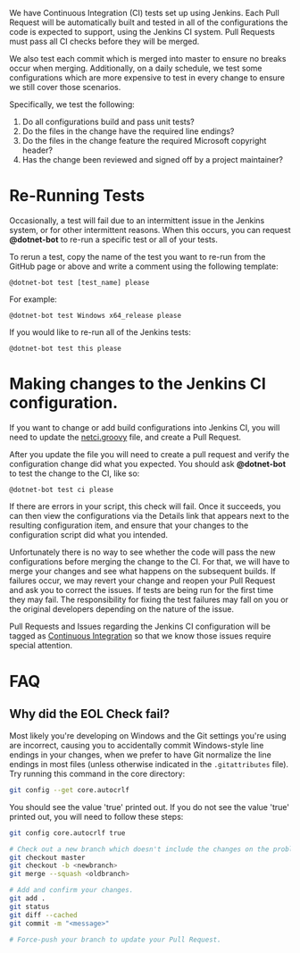 We have Continuous Integration (CI) tests set up using Jenkins. Each Pull Request will be automatically built and tested in all of the configurations the code is expected to support, using the Jenkins CI system. Pull Requests must pass all CI checks before they will be merged.

We also test each commit which is merged into master to ensure no breaks occur when merging. Additionally, on a daily schedule, we test some configurations which are more expensive to test in every change to ensure we still cover those scenarios.

Specifically, we test the following:

1. Do all configurations build and pass unit tests?
2. Do the files in the change have the required line endings?
3. Do the files in the change feature the required Microsoft copyright header?
4. Has the change been reviewed and signed off by a project maintainer?

# Re-Running Tests

Occasionally, a test will fail due to an intermittent issue in the Jenkins system, or for other intermittent reasons. When this occurs, you can request __@dotnet-bot__ to re-run a specific test or all of your tests.

To rerun a test, copy the name of the test you want to re-run from the GitHub page or above and write a comment using the following template:

```
@dotnet-bot test [test_name] please
```

For example:

```
@dotnet-bot test Windows x64_release please
```
	
If you would like to re-run all of the Jenkins tests:

```
@dotnet-bot test this please
```

# Making changes to the Jenkins CI configuration.

If you want to change or add build configurations into Jenkins CI, you will need to update the [netci.groovy](https://github.com/Microsoft/ChakraCore/blob/master/netci.groovy) file, and create a Pull Request.

After you update the file you will need to create a pull request and verify the configuration change did what you expected. You should ask __@dotnet-bot__ to test the change to the CI, like so:

```
@dotnet-bot test ci please
```

If there are errors in your script, this check will fail. Once it succeeds, you can then view the configurations via the Details link that appears next to the resulting configuration item, and ensure that your changes to the configuration script did what you intended.

Unfortunately there is no way to see whether the code will pass the new configurations before merging the change to the CI. For that, we will have to merge your changes and see what happens on the subsequent builds. If failures occur, we may revert your change and reopen your Pull Request and ask you to correct the issues. If tests are being run for the first time they may fail. The responsibility for fixing the test failures may fall on you or the original developers depending on the nature of the issue.

Pull Requests and Issues regarding the Jenkins CI configuration will be tagged as [Continuous Integration](https://github.com/Microsoft/ChakraCore/labels/Continuous%20Integration) so that we know those issues require special attention.

# FAQ

## Why did the EOL Check fail?

Most likely you're developing on Windows and the Git settings you're using are incorrect, causing you to accidentally commit Windows-style line endings in your changes, when we prefer to have Git normalize the line endings in most files (unless otherwise indicated in the `.gitattributes` file). Try running this command in the core directory:

```sh
git config --get core.autocrlf
```

You should see the value 'true' printed out. If you do not see the value 'true' printed out, you will need to follow these steps:

```sh
git config core.autocrlf true

# Check out a new branch which doesn't include the changes on the problematic branch (oldbranch)
git checkout master
git checkout -b <newbranch>
git merge --squash <oldbranch>

# Add and confirm your changes.  
git add .
git status
git diff --cached
git commit -m "<message>"

# Force-push your branch to update your Pull Request.
```